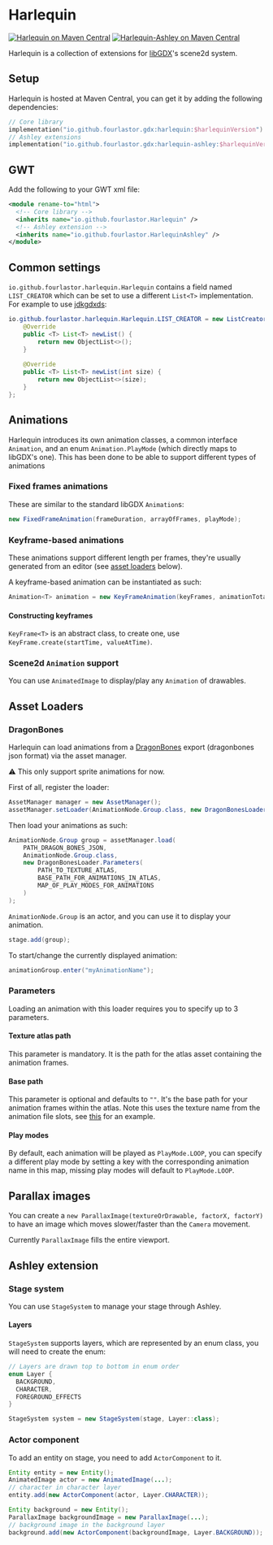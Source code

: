 # Harlequin
[![Harlequin on Maven Central](https://img.shields.io/maven-central/v/io.github.fourlastor.gdx/harlequin?label=harlequin)](https://search.maven.org/artifact/io.github.fourlastor.gdx/harlequin)
[![Harlequin-Ashley on Maven Central](https://img.shields.io/maven-central/v/io.github.fourlastor.gdx/harlequin-ashley?label=harlequin-ashley)](https://search.maven.org/artifact/io.github.fourlastor.gdx/harlequin-ashley)

Harlequin is a collection of extensions for [libGDX](https://github.com/libgdx/libgdx)'s scene2d system.

## Setup

Harlequin is hosted at Maven Central, you can get it by adding the following dependencies:

```kts
// Core library
implementation("io.github.fourlastor.gdx:harlequin:$harlequinVersion")
// Ashley extensions
implementation("io.github.fourlastor.gdx:harlequin-ashley:$harlequinVersion")
```

## GWT

Add the following to your GWT xml file:

```xml
<module rename-to="html">
  <!-- Core library -->
  <inherits name="io.github.fourlastor.Harlequin" />
  <!-- Ashley extension -->
  <inherits name="io.github.fourlastor.HarlequinAshley" />
</module>
```

## Common settings

`io.github.fourlastor.harlequin.Harlequin` contains a field named `LIST_CREATOR` which can be set to use a different `List<T>` implementation. For example to use [jdkgdxds](https://github.com/tommyettinger/jdkgdxds):

```java
io.github.fourlastor.harlequin.Harlequin.LIST_CREATOR = new ListCreator() {
    @Override
    public <T> List<T> newList() {
        return new ObjectList<>();
    }
    
    @Override
    public <T> List<T> newList(int size) {
        return new ObjectList<>(size);
    }
};
```

## Animations

Harlequin introduces its own animation classes, a common interface `Animation`, and an enum `Animation.PlayMode` (which directly maps to libGDX's one). This has been done to be able to support different types of animations

### Fixed frames animations

These are similar to the standard libGDX `Animation`s:

```java
new FixedFrameAnimation(frameDuration, arrayOfFrames, playMode);
```

### Keyframe-based animations

These animations support different length per frames, they're usually generated from an editor (see [asset loaders](#asset-loaders) below).

A keyframe-based animation can be instantiated as such:
```java
Animation<T> animation = new KeyFrameAnimation(keyFrames, animationTotalLength, playMode);
```

#### Constructing keyframes

`KeyFrame<T>` is an abstract class, to create one, use `KeyFrame.create(startTime, valueAtTime)`.

### Scene2d `Animation` support

You can use `AnimatedImage` to display/play any `Animation` of drawables.

## Asset Loaders

### DragonBones

Harlequin can load animations from a [DragonBones](https://docs.egret.com/dragonbones/en) export (dragonbones json format) via the asset manager.

:warning: This only support sprite animations for now.

First of all, register the loader:

```java
AssetManager manager = new AssetManager();
assetManager.setLoader(AnimationNode.Group.class, new DragonBonesLoader());
```

Then load your animations as such:

```java
AnimationNode.Group group = assetManager.load(
    PATH_DRAGON_BONES_JSON,
    AnimationNode.Group.class,
    new DragonBonesLoader.Parameters(
        PATH_TO_TEXTURE_ATLAS,
        BASE_PATH_FOR_ANIMATIONS_IN_ATLAS,
        MAP_OF_PLAY_MODES_FOR_ANIMATIONS
    )
);
```

`AnimationNode.Group` is an actor, and you can use it to display your animation.

```java
stage.add(group);
```

To start/change the currently displayed animation:

```java
animationGroup.enter("myAnimationName");
```

### Parameters

Loading an animation with this loader requires you to specify up to 3 parameters.

#### Texture atlas path

This parameter is mandatory. It is the path for the atlas asset containing the animation frames.

#### Base path

This parameter is optional and defaults to `""`. It's the base path for your animation frames within the atlas. Note this uses the texture name from the animation file slots, see [this](https://github.com/fourlastor/libgdx-java-base/blob/9670a60dabedb2b44dc58b62dc186bacbbcd15ef/assets/images/included/animations/dancer/dancer.json#L40-L162) for an example.

#### Play modes

By default, each animation will be played as `PlayMode.LOOP`, you can specify a different play mode by setting a key with the corresponding animation name in this map, missing play modes will default to `PlayMode.LOOP`.

## Parallax images

You can create a `new ParallaxImage(textureOrDrawable, factorX, factorY)` to have an image which moves slower/faster than the `Camera` movement.

Currently `ParallaxImage` fills the entire viewport.

## Ashley extension

### Stage system

You can use `StageSystem` to manage your stage through Ashley.

#### Layers

`StageSystem` supports layers, which are represented by an enum class, you will need to create the enum:

```java
// Layers are drawn top to bottom in enum order
enum Layer {
  BACKGROUND,
  CHARACTER,
  FOREGROUND_EFFECTS
}

StageSystem system = new StageSystem(stage, Layer::class);
```

### Actor component

To add an entity on stage, you need to add `ActorComponent` to it.

```java
Entity entity = new Entity();
AnimatedImage actor = new AnimatedImage(...);
// character in character layer
entity.add(new ActorComponent(actor, Layer.CHARACTER));

Entity background = new Entity();
ParallaxImage backgroundImage = new ParallaxImage(...);
// background image in the background layer
background.add(new ActorComponent(backgroundImage, Layer.BACKGROUND));
```
